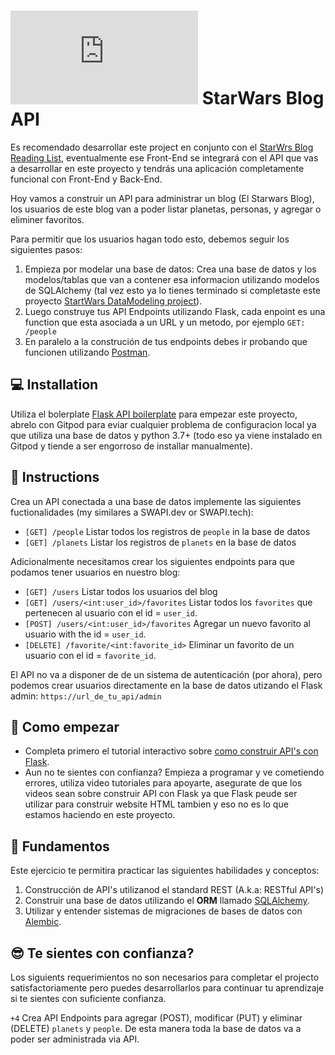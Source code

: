 # ![alt text](https://assets.breatheco.de/apis/img/images.php?blob&random&cat=icon&tags=breathecode,32) StarWars Blog API

Es recomendado desarrollar este project en conjunto con el [StarWrs Blog Reading List](https://github.com/breatheco-de/exercise-starwars-blog-reading-list), eventualmente ese Front-End se integrará con el API que vas a desarrollar en este proyecto y tendrás una aplicación completamente funcional con Front-End y Back-End.

Hoy vamos a construir un API para administrar un blog (El Starwars Blog), los usuarios de este blog van a poder listar planetas, personas, y agregar o eliminer favoritos.

Para permitir que los usuarios hagan todo esto, debemos seguir los siguientes pasos:

1. Empieza por modelar una base de datos: Crea una base de datos y los modelos/tablas que van a contener esa informacion utilizando modelos de SQLAlchemy (tal vez esto ya lo tienes terminado si completaste este proyecto [StartWars DataModeling project](https://github.com/breatheco-de/exercise-starwars-data-modeling)).
2. Luego construye tus API Endpoints utilizando Flask, cada enpoint es una function que esta asociada a un URL y un metodo, por ejemplo `GET: /people`
3. En paralelo a la construción de tus endpoints debes ir probando que funcionen utilizando [Postman](https://www.postman.com/).

## 💻 Installation

Utiliza el bolerplate [Flask API boilerplate](https://github.com/4GeeksAcademy/flask-rest-hello) para empezar este proyecto, abrelo con Gitpod para eviar cualquier problema de configuracion local ya que utiliza una base de datos y python 3.7+ (todo eso ya viene instalado en Gitpod y tiende a ser engorroso de installar manualmente).

## 📝 Instructions

Crea un API conectada a una base de datos implemente las siguientes fuctionalidades (my similares a SWAPI.dev or SWAPI.tech):

- `[GET] /people` Listar todos los registros de `people` in la base de datos
- `[GET] /planets` Listar los registros de `planets` en la base de datos

Adicionalmente necesitamos crear los siguientes endpoints para que podamos tener usuarios en nuestro blog:

- `[GET] /users` Listar todos los usuarios del blog
- `[GET] /users/<int:user_id>/favorites` Listar todos los `favorites` que pertenecen al usuario con el id = `user_id`.
- `[POST] /users/<int:user_id>/favorites` Agregar un nuevo favorito al usuario with the id = `user_id`.
- `[DELETE] /favorite/<int:favorite_id>` Eliminar un favorito de un usuario con el id = `favorite_id`.

El API no va a disponer de de un sistema de autenticación (por ahora), pero podemos crear usuarios directamente en la base de datos utizando el Flask admin: `https://url_de_tu_api/admin`

## 🎯 Como empezar

- Completa primero el tutorial interactivo sobre [como construir API's con Flask](https://github.com/breatheco-de/python-flask-api-tutorial).
- Aun no te sientes con confianza? Empieza a programar y ve cometiendo errores, utiliza video tutoriales para apoyarte, asegurate de que los videos sean sobre construir API con Flask ya que Flask peude ser utilizar para construir website HTML tambien y eso no es lo que estamos haciendo en este proyecto.

## 📖 Fundamentos

Este ejercicio te permitira practicar las siguientes habilidades y conceptos:

1. Construcción de API's utilizanod el standard REST (A.k.a: RESTful API's)
2. Construir una base de datos utilizando el **ORM** llamado [SQLAlchemy](https://www.sqlalchemy.org/).
3. Utilizar y entender sistemas de migraciones de bases de datos con [Alembic](https://alembic.sqlalchemy.org/en/latest/).

## 😎 Te sientes con confianza?

Los siguients requerimientos no son necesarios para completar el projecto satisfactoriamente pero puedes desarrollarlos para continuar tu aprendizaje si te sientes con suficiente confianza.

`+4` Crea API Endpoints para agregar (POST), modificar (PUT) y eliminar (DELETE) `planets` y `people`. De esta manera toda la base de datos va a poder ser administrada via API.